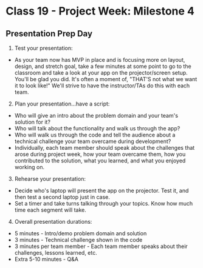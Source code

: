 # Class 19 -  Project Week: Milestone 4
## Presentation Prep Day

1. Test your presentation:
 * As your team now has MVP in place and is focusing more on layout, design, and stretch goal, take a few minutes at some point to go to the classroom and take a look at your app on the projector/screen setup. You'll be glad you did. It's often a moment of, "THAT'S not what we want it to look like!" We'll strive to have the instructor/TAs do this with each team.

2. Plan your presentation...have a script:
 * Who will give an intro about the problem domain and your team's solution for it?
 * Who will talk about the functionality and walk us through the app?
 * Who will walk us through the code and tell the audience about a technical challenge your team overcame during development?
 * Individually, each team member should speak about the challenges that arose during project week, how your team overcame them, how you contributed to the solution, what you learned, and what you enjoyed working on.

3. Rehearse your presentation:
 * Decide who's laptop will present the app on the projector. Test it, and then test a second laptop just in case.
 * Set a timer and take turns talking through your topics. Know how much time each segment will take.

4. Overall presentation durations:
 * 5 minutes - Intro/demo problem domain and solution
 * 3 minutes - Technical challenge shown in the code
 * 3 minutes per team member - Each team member speaks about their challenges, lessons learned, etc.
 * Extra 5-10 minutes - Q&A
